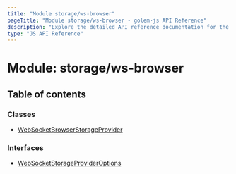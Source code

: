 ```yaml
---
title: "Module storage/ws-browser"
pageTitle: "Module storage/ws-browser - golem-js API Reference"
description: "Explore the detailed API reference documentation for the Module storage/ws-browser within the golem-js SDK for the Golem Network."
type: "JS API Reference"
---
```

# Module: storage/ws-browser

## Table of contents

### Classes

- [WebSocketBrowserStorageProvider](../classes/storage_ws_browser.WebSocketBrowserStorageProvider)

### Interfaces

- [WebSocketStorageProviderOptions](../interfaces/storage_ws_browser.WebSocketStorageProviderOptions)
